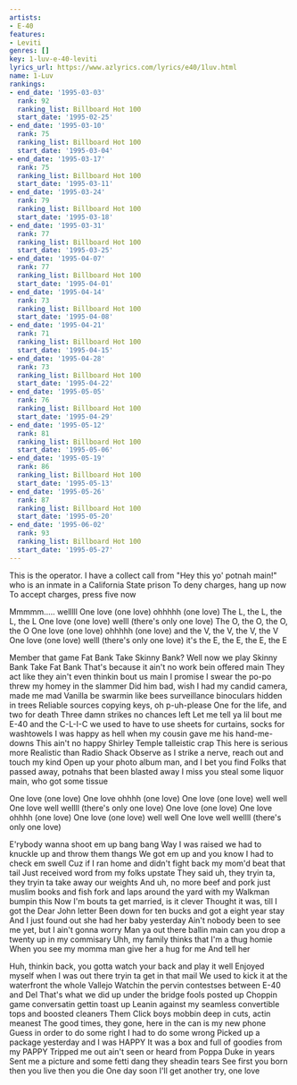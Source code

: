 ```yaml
---
artists:
- E-40
features:
- Leviti
genres: []
key: 1-luv-e-40-leviti
lyrics_url: https://www.azlyrics.com/lyrics/e40/1luv.html
name: 1-Luv
rankings:
- end_date: '1995-03-03'
  rank: 92
  ranking_list: Billboard Hot 100
  start_date: '1995-02-25'
- end_date: '1995-03-10'
  rank: 75
  ranking_list: Billboard Hot 100
  start_date: '1995-03-04'
- end_date: '1995-03-17'
  rank: 75
  ranking_list: Billboard Hot 100
  start_date: '1995-03-11'
- end_date: '1995-03-24'
  rank: 79
  ranking_list: Billboard Hot 100
  start_date: '1995-03-18'
- end_date: '1995-03-31'
  rank: 77
  ranking_list: Billboard Hot 100
  start_date: '1995-03-25'
- end_date: '1995-04-07'
  rank: 77
  ranking_list: Billboard Hot 100
  start_date: '1995-04-01'
- end_date: '1995-04-14'
  rank: 73
  ranking_list: Billboard Hot 100
  start_date: '1995-04-08'
- end_date: '1995-04-21'
  rank: 71
  ranking_list: Billboard Hot 100
  start_date: '1995-04-15'
- end_date: '1995-04-28'
  rank: 73
  ranking_list: Billboard Hot 100
  start_date: '1995-04-22'
- end_date: '1995-05-05'
  rank: 76
  ranking_list: Billboard Hot 100
  start_date: '1995-04-29'
- end_date: '1995-05-12'
  rank: 81
  ranking_list: Billboard Hot 100
  start_date: '1995-05-06'
- end_date: '1995-05-19'
  rank: 86
  ranking_list: Billboard Hot 100
  start_date: '1995-05-13'
- end_date: '1995-05-26'
  rank: 87
  ranking_list: Billboard Hot 100
  start_date: '1995-05-20'
- end_date: '1995-06-02'
  rank: 93
  ranking_list: Billboard Hot 100
  start_date: '1995-05-27'
---
```



This is the operator. I have a collect call from
"Hey this yo' potnah main!"
who is an inmate in a California State prison
To deny charges, hang up now
To accept charges, press five now

Mmmmm..... welllll
One love (one love) 
ohhhhh (one love) The L, the L, the L, the L
One love (one love) 
welll (there's only one love) The O, the O, the O, the O
One love (one love) 
ohhhhh (one love) and the V, the V, the V, the V
One love (one love) 
welll (there's only one love) it's the E, the E, the E, the E


Member that game Fat Bank Take Skinny Bank?
Well now we play Skinny Bank Take Fat Bank
That's because it ain't no work bein offered main
They act like they ain't even thinkin bout us main
I promise I swear the po-po threw my homey in the slammer
Did him bad, wish I had my candid camera, made me mad
Vanilla be swarmin like bees surveillance binoculars hidden in trees
Reliable sources copying keys, oh p-uh-please
One for the life, and two for death
Three damn strikes no chances left
Let me tell ya lil bout me
E-40 and the C-L-I-C we used to have to use
sheets for curtains, socks for washtowels
I was happy as hell when my cousin gave me his hand-me-downs
This ain't no happy Shirley Temple talleistic crap
This here is serious more Realistic than Radio Shack
Observe as I strike a nerve, reach out and touch my kind
Open up your photo album man, and I bet you find
Folks that passed away, potnahs that been blasted away
I miss you steal some liquor main, who got some tissue


One love (one love) One love
ohhhh (one love)
One love (one love) well well One love
well wellll (there's only one love)
One love (one love) One love
ohhhh (one love)
One love (one love) well well One love
well wellll (there's only one love)


E'rybody wanna shoot em up bang bang
Way I was raised we had to knuckle up and throw them thangs
We got em up and you know I had to check em swell
Cuz if I ran home and didn't fight back my mom'd beat that tail
Just received word from my folks upstate
They said uh, they tryin ta, they tryin ta take away our weights
And uh, no more beef and pork just muslim books and fish fork
and laps around the yard with my Walkman bumpin this
Now I'm bouts ta get married, is it clever
Thought it was, till I got the Dear John letter
Been down for ten bucks and got a eight year stay
And I just found out she had her baby yesterday
Ain't nobody been to see me yet, but I ain't gonna worry
Man ya out there ballin main can you drop a twenty up in my commisary
Uhh, my family thinks that I'm a thug homie
When you see my momma man give her a hug for me
And tell her




Huh, thinkin back, you gotta watch your back and play it well
Enjoyed myself when I was out there tryin ta get in that mail
We used to kick it at the waterfront the whole Vallejo
Watchin the pervin contestses between E-40 and Del
That's what we did up under the bridge fools posted up
Choppin game conversatin gettin toast up
Leanin against my seamless convertible tops and boosted cleaners
Them Click boys mobbin deep in cuts, actin meanest
The good times, they gone, here in the can is my new phone
Guess in order to do some right I had to do some wrong
Picked up a package yesterday and I was HAPPY
It was a box and full of goodies from my PAPPY
Tripped me out ain't seen or heard from Poppa Duke in years
Sent me a picture and some fetti dang they sheadin tears
See first you born then you live then you die
One day soon I'll get another try, one love





